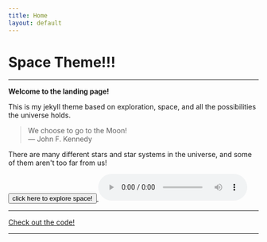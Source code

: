 ```yaml
---
title: Home
layout: default
---
```


# Space Theme!!!

***

**Welcome to the landing page!**

This is my jekyll theme based on exploration, space, and all the possibilities the universe holds.

> We choose to go to the Moon! <br>— John F. Kennedy

There are many different stars and star systems in the universe, and some of them aren't too far from us!

<a href="space.html">
  <button>click here to explore space!</button>
</a>

<audio autoplay loop controls>
  <source src="space-music.mp3" type="audio/mpeg">
</audio>

***

[Check out the code!](https://github.com/artemis9703/space-theme)

***

<style>
body {
    background-image: url("space_ship.jpg");
}
</style>